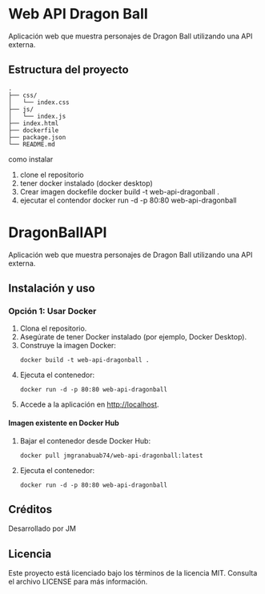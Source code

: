 # Web API Dragon Ball

Aplicación web que muestra personajes de Dragon Ball utilizando una API externa.

## Estructura del proyecto

```
.
├── css/
│   └── index.css
├── js/
│   └── index.js
├── index.html
├── dockerfile
├── package.json
└── README.md
```
como instalar
1. clone el repositorio
2. tener docker instalado (docker desktop)    
3. Crear imagen dockefile
   docker build -t web-api-dragonball .
4. ejecutar el contendor
   docker run -d -p 80:80 web-api-dragonball
# DragonBallAPI

Aplicación web que muestra personajes de Dragon Ball utilizando una API externa.


## Instalación y uso

### Opción 1: Usar Docker

1. Clona el repositorio.
2. Asegúrate de tener Docker instalado (por ejemplo, Docker Desktop).
3. Construye la imagen Docker:
   ```
   docker build -t web-api-dragonball .
   ```
4. Ejecuta el contenedor:
   ```
   docker run -d -p 80:80 web-api-dragonball
   ```
5. Accede a la aplicación en [http://localhost](http://localhost).

#### Imagen existente en Docker Hub

1. Bajar el contenedor desde Docker Hub:
   ```
   docker pull jmgranabuab74/web-api-dragonball:latest
   ```
2. Ejecuta el contenedor:
   ```
   docker run -d -p 80:80 web-api-dragonball
   ```


## Créditos

Desarrollado por JM

## Licencia

Este proyecto está licenciado bajo los términos de la licencia MIT. Consulta el archivo LICENSE para más información.